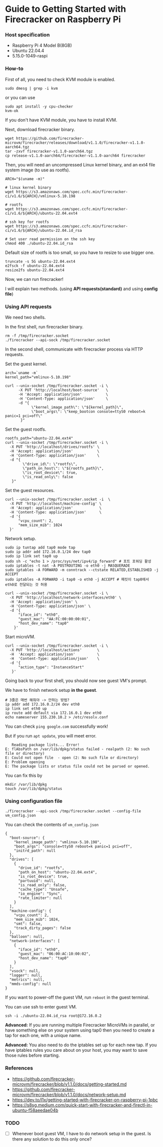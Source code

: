 # Guide to Getting Started with Firecracker on Raspberry Pi

### Host specification
- Raspberry Pi 4 Model B(8GB)
- Ubuntu 22.04.4
- 5.15.0-1049-raspi

### How-to

First of all, you need to check KVM module is enabled.

```
sudo dmesg | grep -i kvm
```

or you can use
```
sudo apt install -y cpu-checker
kvm-ok
```

If you don't have KVM module, you have to install KVM.

Next, download firecracker binary.
```
wget https://github.com/firecracker-microvm/firecracker/releases/download/v1.1.0/firecracker-v1.1.0-aarch64.tgz
tar -zxvf firecracker-v1.1.0-aarch64.tgz
cp release-v1.1.0-aarch64/firecracker-v1.1.0-aarch64 firecracker
```

Then, you will need an uncompressed Linux kernel binary, and an ext4 file system image (to use as rootfs).
```
ARCH="$(uname -m)"

# linux kernel binary
wget https://s3.amazonaws.com/spec.ccfc.min/firecracker-ci/v1.6/${ARCH}/vmlinux-5.10.198

# rootfs
wget https://s3.amazonaws.com/spec.ccfc.min/firecracker-ci/v1.6/${ARCH}/ubuntu-22.04.ext4

# ssh key for rootfs
wget https://s3.amazonaws.com/spec.ccfc.min/firecracker-ci/v1.6/${ARCH}/ubuntu-22.04.id_rsa

# Set user read permission on the ssh key
chmod 400 ./ubuntu-22.04.id_rsa
```

Default size of rootfs is too small, so you have to resize to use bigger one.
```
truncate -s 5G ubuntu-22.04.ext4
e2fsck -f ubuntu-22.04.ext4
resize2fs ubuntu-22.04.ext4
```

Now, we can run firecracker!

I will explain two methods. (using **API requests(standard)** and using **config file**)

### Using API requests

We need two shells.

In the first shell, run firecracker binary.

```
rm -f /tmp/firecracker.socket
./firecracker --api-sock /tmp/firecracker.socket
```

In the second shell, communicate with firecracker process via HTTP requests.

Set the guest kernel.
```
arch=`uname -m`
kernel_path="vmlinux-5.10.198" 

curl --unix-socket /tmp/firecracker.socket -i \
      -X PUT 'http://localhost/boot-source'   \
      -H 'Accept: application/json'           \
      -H 'Content-Type: application/json'     \
      -d "{
            \"kernel_image_path\": \"${kernel_path}\",
            \"boot_args\": \"keep_bootcon console=ttyS0 reboot=k panic=1 pci=off\"
       }"
```

Set the guest rootfs.
```
rootfs_path="ubuntu-22.04.ext4"
curl --unix-socket /tmp/firecracker.socket -i \
  -X PUT 'http://localhost/drives/rootfs' \
  -H 'Accept: application/json'           \
  -H 'Content-Type: application/json'     \
  -d "{
        \"drive_id\": \"rootfs\",
        \"path_on_host\": \"${rootfs_path}\",
        \"is_root_device\": true,
        \"is_read_only\": false
   }"
```

Set the guest resources.
```
curl --unix-socket /tmp/firecracker.socket -i  \
  -X PUT 'http://localhost/machine-config' \
  -H 'Accept: application/json'            \
  -H 'Content-Type: application/json'      \
  -d '{
      "vcpu_count": 2,
      "mem_size_mib": 1024
  }'
```

Network setup.
```
sudo ip tuntap add tap0 mode tap
sudo ip addr add 172.16.0.1/24 dev tap0
sudo ip link set tap0 up
sudo sh -c "echo 1 > /proc/sys/net/ipv4/ip_forward" # 포트 포워딩 활성
sudo iptables -t nat -A POSTROUTING -o eth0 -j MASQUERADE
sudo iptables -A FORWARD -m conntrack --ctstate RELATED,ESTABLISHED -j ACCEPT
sudo iptables -A FORWARD -i tap0 -o eth0 -j ACCEPT # 패킷이 tap0에서 eth0로 전달되는 것 허용

curl --unix-socket /tmp/firecracker.socket -i \
  -X PUT 'http://localhost/network-interfaces/eth0' \
  -H 'Accept: application/json' \
  -H 'Content-Type: application/json' \
  -d '{
      "iface_id": "eth0",
      "guest_mac": "AA:FC:00:00:00:01",
      "host_dev_name": "tap0"
    }'
```

Start microVM.
```
curl --unix-socket /tmp/firecracker.socket -i \
  -X PUT 'http://localhost/actions'       \
  -H  'Accept: application/json'          \
  -H  'Content-Type: application/json'    \
  -d '{
      "action_type": "InstanceStart"
   }'
```
Going back to your first shell, you should now see guest VM's prompt.

We have to finish network setup **in the guest**.
```
# 3줄은 매번 해줘야 -> 안하는 방법?
ip addr add 172.16.0.2/24 dev eth0
ip link set eth0 up
ip route add default via 172.16.0.1 dev eth0
echo nameserver 155.230.10.2 > /etc/resolv.conf
```

You can check `ping google.com` successfully work!

But if you run `apt update`, you will meet error.
```
   Reading package lists... Error!
E: flAbsPath on /var/lib/dpkg/status failed - realpath (2: No such file or directory)
E: Could not open file  - open (2: No such file or directory)
E: Problem opening
E: The package lists or status file could not be parsed or opened.
```

You can fix this by
```
mkdir /var/lib/dpkg
touch /var/lib/dpkg/status
```

### Using configuration file

```
./firecracker --api-sock /tmp/firecracker.socket --config-file vm_config.json
```

You can check the contents of `vm_config.json`

```
{
  "boot-source": {
    "kernel_image_path": "vmlinux-5.10.198",
    "boot_args": "console=ttyS0 reboot=k panic=1 pci=off",
    "initrd_path": null
  },
  "drives": [
    {
      "drive_id": "rootfs",
      "path_on_host": "ubuntu-22.04.ext4",
      "is_root_device": true,
      "partuuid": null,
      "is_read_only": false,
      "cache_type": "Unsafe",
      "io_engine": "Sync",
      "rate_limiter": null
    }
  ],
  "machine-config": {
    "vcpu_count": 2,
    "mem_size_mib": 1024,
    "smt": false,
    "track_dirty_pages": false
  },
  "balloon": null,
  "network-interfaces": [
    {
      "iface_id": "eth0",
      "guest_mac": "06:00:AC:10:00:02",
      "host_dev_name": "tap0"
    }
  ],
  "vsock": null,
  "logger": null,
  "metrics": null,
  "mmds-config": null
}
```

If you want to power-off the guest VM, run `reboot` in the guest terminal.

You can use ssh to enter guest VM.
```
ssh -i ./ubuntu-22.04.id_rsa root@172.16.0.2
```

**Advanced:** If you are running multiple Firecracker MicroVMs in parallel, or have something else on your system using tap0 then you need to create a tap for each one, with a unique name.

**Advanced:** You also need to do the iptables set up for each new tap. If you have iptables rules you care about on your host, you may want to save those rules before starting.

### References
- https://github.com/firecracker-microvm/firecracker/blob/v1.1.0/docs/getting-started.md
- https://github.com/firecracker-microvm/firecracker/blob/v1.1.0/docs/network-setup.md
- https://dev.to/l1x/getting-started-with-firecracker-on-raspberry-pi-1pbc
- https://s8sg.medium.com/quick-start-with-firecracker-and-firectl-in-ubuntu-f58aeedae04b

### TODO
- [ ] Whenever boot guest VM, I have to do network setup in the guest. Is there any solution to do this only once?
